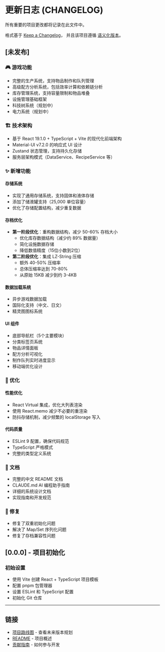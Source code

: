 # 更新日志 (CHANGELOG)

所有重要的项目更改都将记录在此文件中。

格式基于 [Keep a Changelog](https://keepachangelog.com/zh-CN/1.0.0/)，
并且该项目遵循 [语义化版本](https://semver.org/spec/v2.0.0.html)。

## [未发布]

### 🎮 游戏功能
- 完整的生产系统，支持物品制作和队列管理
- 高级配方分析系统，包括效率计算和依赖链分析
- 库存管理系统，支持容量限制和物品堆叠
- 设施管理基础框架
- 科技树系统（规划中）
- 电力系统（规划中）

### 🏗️ 技术架构
- 基于 React 19.1.0 + TypeScript + Vite 的现代化前端架构
- Material-UI v7.2.0 的响应式 UI 设计
- Zustand 状态管理，支持持久化存储
- 服务层架构模式（DataService、RecipeService 等）

### ✨ 新增功能

#### 存储系统
- 实现了通用存储系统，支持固体和液体存储
- 添加了储液罐支持（25,000 单位容量）
- 优化了存储配置结构，减少重复数据

#### 存档优化
- **第一阶段优化**：重构数据结构，减少 50-60% 存档大小
  - 优化库存数据结构（减少约 89% 数据量）
  - 简化设施数据存储
  - 降低数值精度（15位小数到2位）
- **第二阶段优化**：集成 LZ-String 压缩
  - 额外 40-50% 压缩率
  - 总体压缩率达到 70-80%
  - 从原始 15KB 减少到约 3-4KB

#### 数据加载系统
- 异步游戏数据加载
- 国际化支持（中文、日文）
- 精灵图图标系统

#### UI 组件
- 底部导航栏（5个主要模块）
- 分类标签页系统
- 物品详情面板
- 配方分析可视化
- 制作队列实时进度显示
- 移动端优化设计

### 🔧 优化

#### 性能优化
- React Virtual 集成，优化大列表渲染
- 使用 React.memo 减少不必要的重渲染
- 防抖存储机制，减少频繁的 localStorage 写入

#### 代码质量
- ESLint 9 配置，确保代码规范
- TypeScript 严格模式
- 完整的类型定义系统

### 📝 文档
- 完整的中文 README 文档
- CLAUDE.md AI 编程助手指南
- 详细的系统设计文档
- 实现指南和开发规范

### 🐛 修复
- 修复了双重初始化问题
- 解决了 Map/Set 序列化问题
- 修复了存档兼容性问题

## [0.0.0] - 项目初始化

### 初始设置
- 使用 Vite 创建 React + TypeScript 项目模板
- 配置 pnpm 包管理器
- 设置 ESLint 和 TypeScript 配置
- 初始化 Git 仓库

---

## 链接

- [项目路线图](./ROADMAP.md) - 查看未来版本规划
- [README](./README.md) - 项目概述
- [贡献指南](./README.md#-贡献指南) - 如何参与开发